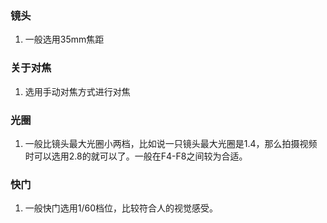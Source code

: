 ### 镜头 
1. 一般选用35mm焦距

### 关于对焦
1. 选用手动对焦方式进行对焦

### 光圈
1. 一般比镜头最大光圈小两档，比如说一只镜头最大光圈是1.4，那么拍摄视频时可以选用2.8的就可以了。一般在F4-F8之间较为合适。

### 快门
1. 一般快门选用1/60档位，比较符合人的视觉感受。